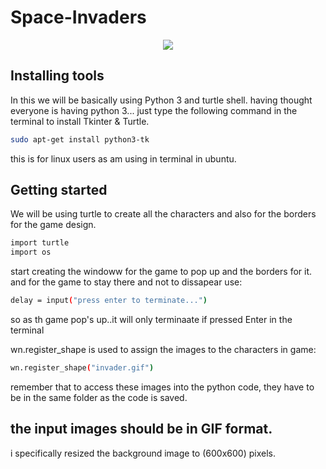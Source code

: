 # Space-Invaders

<p align="center"><img src="images/game.jpg"></p>

## Installing tools

In this we will be basically using Python 3 and turtle shell.
having thought everyone is having python 3... just type the following command in the terminal to install Tkinter & Turtle.
```bash
sudo apt-get install python3-tk
```
this is for linux users as am using in terminal in ubuntu.

## Getting started
We will be using turtle to create all the characters and also for the borders for the game design.

```bash
import turtle
import os
```
start creating the windoww for the game to pop up and the borders for it.
and for the game to stay there and not to dissapear use:
```bash
delay = input("press enter to terminate...")
```
so as th game pop's up..it will only terminaate if pressed Enter in the terminal

wn.register_shape is used to assign the images to the characters in game:
```bash
wn.register_shape("invader.gif")
```
remember that to access these images into the python code, they have to be in the same folder as the code is saved.
## the input images should be in GIF format.
i specifically resized the background image to (600x600) pixels.

  
